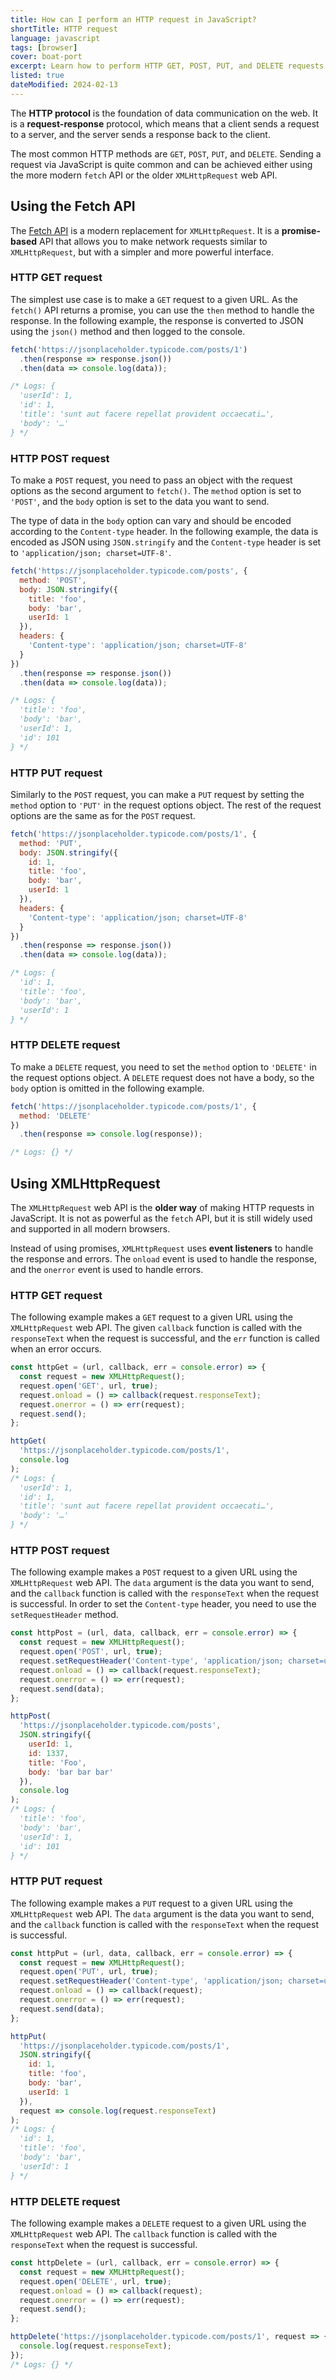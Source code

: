 ```yaml
---
title: How can I perform an HTTP request in JavaScript?
shortTitle: HTTP request
language: javascript
tags: [browser]
cover: boat-port
excerpt: Learn how to perform HTTP GET, POST, PUT, and DELETE requests in JavaScript.
listed: true
dateModified: 2024-02-13
---
```


The **HTTP protocol** is the foundation of data communication on the web. It is a **request-response** protocol, which means that a client sends a request to a server, and the server sends a response back to the client.

The most common HTTP methods are `GET`, `POST`, `PUT`, and `DELETE`. Sending a request via JavaScript is quite common and can be achieved either using the more modern `fetch` API or the older `XMLHttpRequest` web API.

## Using the Fetch API

The [Fetch API](https://developer.mozilla.org/en-US/docs/Web/API/Fetch_API) is a modern replacement for `XMLHttpRequest`. It is a **promise-based** API that allows you to make network requests similar to `XMLHttpRequest`, but with a simpler and more powerful interface.

### HTTP GET request

The simplest use case is to make a `GET` request to a given URL. As the `fetch()` API returns a promise, you can use the `then` method to handle the response. In the following example, the response is converted to JSON using the `json()` method and then logged to the console.

```js
fetch('https://jsonplaceholder.typicode.com/posts/1')
  .then(response => response.json())
  .then(data => console.log(data));

/* Logs: {
  'userId': 1,
  'id': 1,
  'title': 'sunt aut facere repellat provident occaecati…',
  'body': '…'
} */
```

### HTTP POST request

To make a `POST` request, you need to pass an object with the request options as the second argument to `fetch()`. The `method` option is set to `'POST'`, and the `body` option is set to the data you want to send.

The type of data in the `body` option can vary and should be encoded according to the `Content-type` header. In the following example, the data is encoded as JSON using `JSON.stringify` and the `Content-type` header is set to `'application/json; charset=UTF-8'`.

```js
fetch('https://jsonplaceholder.typicode.com/posts', {
  method: 'POST',
  body: JSON.stringify({
    title: 'foo',
    body: 'bar',
    userId: 1
  }),
  headers: {
    'Content-type': 'application/json; charset=UTF-8'
  }
})
  .then(response => response.json())
  .then(data => console.log(data));

/* Logs: {
  'title': 'foo',
  'body': 'bar',
  'userId': 1,
  'id': 101
} */
```

### HTTP PUT request

Similarly to the `POST` request, you can make a `PUT` request by setting the `method` option to `'PUT'` in the request options object. The rest of the request options are the same as for the `POST` request.

```js
fetch('https://jsonplaceholder.typicode.com/posts/1', {
  method: 'PUT',
  body: JSON.stringify({
    id: 1,
    title: 'foo',
    body: 'bar',
    userId: 1
  }),
  headers: {
    'Content-type': 'application/json; charset=UTF-8'
  }
})
  .then(response => response.json())
  .then(data => console.log(data));

/* Logs: {
  'id': 1,
  'title': 'foo',
  'body': 'bar',
  'userId': 1
} */
```

### HTTP DELETE request

To make a `DELETE` request, you need to set the `method` option to `'DELETE'` in the request options object. A `DELETE` request does not have a body, so the `body` option is omitted in the following example.

```js
fetch('https://jsonplaceholder.typicode.com/posts/1', {
  method: 'DELETE'
})
  .then(response => console.log(response));

/* Logs: {} */
```

## Using XMLHttpRequest

The `XMLHttpRequest` web API is the **older way** of making HTTP requests in JavaScript. It is not as powerful as the `fetch` API, but it is still widely used and supported in all modern browsers.

Instead of using promises, `XMLHttpRequest` uses **event listeners** to handle the response and errors. The `onload` event is used to handle the response, and the `onerror` event is used to handle errors.

### HTTP GET request

The following example makes a `GET` request to a given URL using the `XMLHttpRequest` web API. The given `callback` function is called with the `responseText` when the request is successful, and the `err` function is called when an error occurs.

```js
const httpGet = (url, callback, err = console.error) => {
  const request = new XMLHttpRequest();
  request.open('GET', url, true);
  request.onload = () => callback(request.responseText);
  request.onerror = () => err(request);
  request.send();
};

httpGet(
  'https://jsonplaceholder.typicode.com/posts/1',
  console.log
);
/* Logs: {
  'userId': 1,
  'id': 1,
  'title': 'sunt aut facere repellat provident occaecati…',
  'body': '…'
} */
```

### HTTP POST request

The following example makes a `POST` request to a given URL using the `XMLHttpRequest` web API. The `data` argument is the data you want to send, and the `callback` function is called with the `responseText` when the request is successful. In order to set the `Content-type` header, you need to use the `setRequestHeader` method.

```js
const httpPost = (url, data, callback, err = console.error) => {
  const request = new XMLHttpRequest();
  request.open('POST', url, true);
  request.setRequestHeader('Content-type', 'application/json; charset=utf-8');
  request.onload = () => callback(request.responseText);
  request.onerror = () => err(request);
  request.send(data);
};

httpPost(
  'https://jsonplaceholder.typicode.com/posts',
  JSON.stringify({
    userId: 1,
    id: 1337,
    title: 'Foo',
    body: 'bar bar bar'
  }),
  console.log
);
/* Logs: {
  'title': 'foo',
  'body': 'bar',
  'userId': 1,
  'id': 101
} */
```

### HTTP PUT request

The following example makes a `PUT` request to a given URL using the `XMLHttpRequest` web API. The `data` argument is the data you want to send, and the `callback` function is called with the `responseText` when the request is successful.

```js
const httpPut = (url, data, callback, err = console.error) => {
  const request = new XMLHttpRequest();
  request.open('PUT', url, true);
  request.setRequestHeader('Content-type', 'application/json; charset=utf-8');
  request.onload = () => callback(request);
  request.onerror = () => err(request);
  request.send(data);
};

httpPut(
  'https://jsonplaceholder.typicode.com/posts/1',
  JSON.stringify({
    id: 1,
    title: 'foo',
    body: 'bar',
    userId: 1
  }),
  request => console.log(request.responseText)
);
/* Logs: {
  'id': 1,
  'title': 'foo',
  'body': 'bar',
  'userId': 1
} */
```

### HTTP DELETE request

The following example makes a `DELETE` request to a given URL using the `XMLHttpRequest` web API. The `callback` function is called with the `responseText` when the request is successful.

```js
const httpDelete = (url, callback, err = console.error) => {
  const request = new XMLHttpRequest();
  request.open('DELETE', url, true);
  request.onload = () => callback(request);
  request.onerror = () => err(request);
  request.send();
};

httpDelete('https://jsonplaceholder.typicode.com/posts/1', request => {
  console.log(request.responseText);
});
/* Logs: {} */
```
